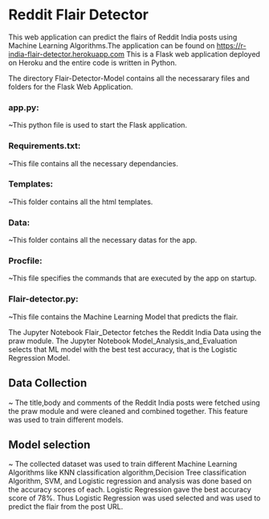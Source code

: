 # Reddit Flair Detector

This web application can predict the flairs of Reddit India posts using Machine Learning Algorithms.The application can be found on https://r-india-flair-detector.herokuapp.com
This is a Flask web application deployed on Heroku and the entire code is written in Python.

The directory Flair-Detector-Model contains all the necessarary files and folders for the Flask Web Application.
### app.py:
  ~This python file is used to start the Flask application.
  
### Requirements.txt:
  ~This file contains all the necessary dependancies.
  
### Templates: 
   ~This folder contains all the html templates.
   
### Data:
   ~This folder contains all the necessary datas for the app.
   
### Procfile:
  ~This file specifies the commands that are executed by the app on startup.
  
### Flair-detector.py:
  ~This file contains the Machine Learning Model that predicts the flair.
  
  
The Jupyter Notebook Flair_Detector fetches the Reddit India Data using the praw module.
The Jupyter Notebook Model_Analysis_and_Evaluation selects that ML model with the best test accuracy, that is the Logistic Regression Model.

## Data Collection
  ~ The title,body and comments of the Reddit India posts were fetched using the praw module and were cleaned and combined together. This feature was used to train different models.
  
## Model selection
  ~ The collected dataset was used to train different Machine Learning Algorithms like KNN classification algorithm,Decision Tree classification Algorithm, SVM, and Logistic regression and analysis was done based on the accuracy scores of each. Logistic Regression gave the best accuracy score of 78%. Thus Logistic Regression was used selected and was used to predict the flair from the post URL.
  
  
